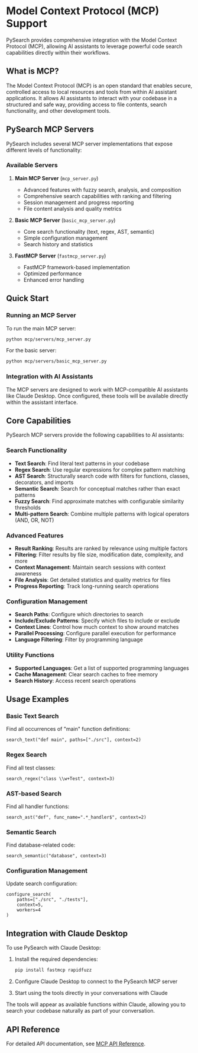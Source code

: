 # Model Context Protocol (MCP) Support

PySearch provides comprehensive integration with the Model Context Protocol (MCP), allowing AI assistants to leverage powerful code search capabilities directly within their workflows.

## What is MCP?

The Model Context Protocol (MCP) is an open standard that enables secure, controlled access to local resources and tools from within AI assistant applications. It allows AI assistants to interact with your codebase in a structured and safe way, providing access to file contents, search functionality, and other development tools.

## PySearch MCP Servers

PySearch includes several MCP server implementations that expose different levels of functionality:

### Available Servers

1. **Main MCP Server** (`mcp_server.py`)
   - Advanced features with fuzzy search, analysis, and composition
   - Comprehensive search capabilities with ranking and filtering
   - Session management and progress reporting
   - File content analysis and quality metrics

2. **Basic MCP Server** (`basic_mcp_server.py`)
   - Core search functionality (text, regex, AST, semantic)
   - Simple configuration management
   - Search history and statistics

3. **FastMCP Server** (`fastmcp_server.py`)
   - FastMCP framework-based implementation
   - Optimized performance
   - Enhanced error handling

## Quick Start

### Running an MCP Server

To run the main MCP server:

```bash
python mcp/servers/mcp_server.py
```

For the basic server:

```bash
python mcp/servers/basic_mcp_server.py
```

### Integration with AI Assistants

The MCP servers are designed to work with MCP-compatible AI assistants like Claude Desktop. Once configured, these tools will be available directly within the assistant interface.

## Core Capabilities

PySearch MCP servers provide the following capabilities to AI assistants:

### Search Functionality

- **Text Search**: Find literal text patterns in your codebase
- **Regex Search**: Use regular expressions for complex pattern matching
- **AST Search**: Structurally search code with filters for functions, classes, decorators, and imports
- **Semantic Search**: Search for conceptual matches rather than exact patterns
- **Fuzzy Search**: Find approximate matches with configurable similarity thresholds
- **Multi-pattern Search**: Combine multiple patterns with logical operators (AND, OR, NOT)

### Advanced Features

- **Result Ranking**: Results are ranked by relevance using multiple factors
- **Filtering**: Filter results by file size, modification date, complexity, and more
- **Context Management**: Maintain search sessions with context awareness
- **File Analysis**: Get detailed statistics and quality metrics for files
- **Progress Reporting**: Track long-running search operations

### Configuration Management

- **Search Paths**: Configure which directories to search
- **Include/Exclude Patterns**: Specify which files to include or exclude
- **Context Lines**: Control how much context to show around matches
- **Parallel Processing**: Configure parallel execution for performance
- **Language Filtering**: Filter by programming language

### Utility Functions

- **Supported Languages**: Get a list of supported programming languages
- **Cache Management**: Clear search caches to free memory
- **Search History**: Access recent search operations

## Usage Examples

### Basic Text Search

Find all occurrences of "main" function definitions:

```
search_text("def main", paths=["./src"], context=2)
```

### Regex Search

Find all test classes:

```
search_regex("class \\w+Test", context=3)
```

### AST-based Search

Find all handler functions:

```
search_ast("def", func_name=".*_handler$", context=2)
```

### Semantic Search

Find database-related code:

```
search_semantic("database", context=3)
```

### Configuration Management

Update search configuration:

```
configure_search(
    paths=["./src", "./tests"],
    context=5,
    workers=4
)
```

## Integration with Claude Desktop

To use PySearch with Claude Desktop:

1. Install the required dependencies:
   ```bash
   pip install fastmcp rapidfuzz
   ```

2. Configure Claude Desktop to connect to the PySearch MCP server

3. Start using the tools directly in your conversations with Claude

The tools will appear as available functions within Claude, allowing you to search your codebase naturally as part of your conversation.

## API Reference

For detailed API documentation, see [MCP API Reference](mcp-api.md).